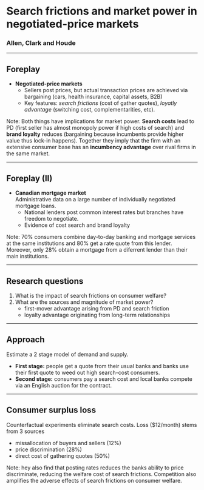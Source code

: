 # Search frictions and market power in negotiated-price markets
### Allen, Clark and Houde

---

## Foreplay

- **Negotiated-price markets**
    - Sellers post prices, but actual transaction prices are achieved via bargaining (cars, health insurance, capital assets, B2B)
    - Key features: *search frictions* (cost of gather quotes), *loyatly advantage* (switching cost, complementarities, etc).
    
Note:
Both things have implications for market power. **Search costs** lead to PD (first seller has almost monopoly power if high costs of search) and **brand loyalty** reduces (bargaining because incumbents provide higher value thus lock-in happens). Together they imply that the firm with an extensive consumer base has an **incumbency advantage** over rival firms in the same market.

---

## Foreplay (II)

- **Canadian mortgage market**  
Administrative data on a large number of individually negotiated mortgage loans.
    - National lenders post common interest rates but branches have freedom to negotiate.
    - Evidence of cost search and brand loyalty
    
Note:
70% consumers combine day-to-day banking and mortgage services at the same institutions and 80% get a rate quote from this lender. Moreover, only 28% obtain a mortgage from a diferrent lender than their main institutions.

--- 

## Research questions

1. What is the impact of search frictions on consumer welfare?
2. What are the sources and magnitude of market power?
    + first-mover advantage arising from PD and search friction
    + loyalty advantage originating from long-term relationships
    
---

## Approach

Estimate a 2 stage model of demand and supply.

- **First stage:** people get a quote from their usual banks and banks use their first quote to weed out high search-cost consumers.
- **Second stage:** consumers pay a search cost and local banks compete via an English auction for the contract.

--- 

## Consumer surplus loss

Counterfactual experiments eliminate search costs. Loss ($12/month) stems from 3 sources
- missallocation of buyers and sellers (12%)
- price discrimination (28%)
- direct cost of gathering quotes (50%)


Note:
hey also find that posting rates reduces the banks ability to price discriminate, reducing the welfare cost of search frictions. Competition also amplifies the adverse effects of search frictions on consumer welfare.



